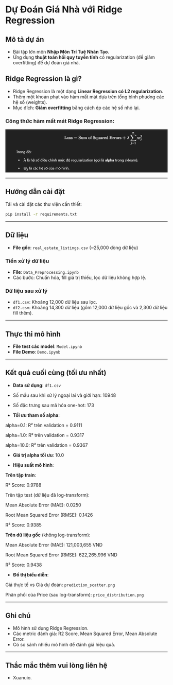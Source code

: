# Dự Đoán Giá Nhà với Ridge Regression

## Mô tả dự án
- Bài tập lớn môn **Nhập Môn Trí Tuệ Nhân Tạo**.
- Ứng dụng **thuật toán hồi quy tuyến tính** có regularization (để giảm overfitting) để dự đoán giá nhà.

## Ridge Regression là gì?
- Ridge Regression là một dạng **Linear Regression có L2 regularization**.
- Thêm một khoản phạt vào hàm mất mát dựa trên tổng bình phương các hệ số (weights).
- Mục đích: **Giảm overfitting** bằng cách ép các hệ số nhỏ lại.

### Công thức hàm mất mát Ridge Regression:

![alt text](image-1.png)

---

## Hướng dẫn cài đặt
Tải và cài đặt các thư viện cần thiết:

```bash
pip install -r requirements.txt
```

---

## Dữ liệu
- **File gốc**: `real_estate_listings.csv` (~25,000 dòng dữ liệu)

### Tiền xử lý dữ liệu
- **File**: `Data_Preprocessing.ipynb`
- Các bước: Chuẩn hóa, fill giá trị thiếu, lọc dữ liệu không hợp lệ.

### Dữ liệu sau xử lý
- `df1.csv`: Khoảng 12,000 dữ liệu sau lọc.
- `df2.csv`: Khoảng 14,300 dữ liệu (gồm 12,000 dữ liệu gốc và 2,300 dữ liệu fill thêm).

---

## Thực thi mô hình
- **File test các model**: `Model.ipynb`
- **File Demo**: `Demo.ipynb`

---

## Kết quả cuối cùng (tối ưu nhất)

- **Data sử dụng**: `df1.csv`

- Số mẫu sau khi xử lý ngoại lai và giới hạn: 10948

- Số đặc trưng sau mã hóa one-hot: 173

- **Tối ưu tham số alpha**:

alpha=0.1: R² trên validation = 0.9111

alpha=1.0: R² trên validation = 0.9317

alpha=10.0: R² trên validation = 0.9367

- **Giá trị alpha tối ưu**: 10.0

- **Hiệu suất mô hình**:

**Trên tập train**:

R² Score: 0.9788 

Trên tập test (dữ liệu đã log-transform):

Mean Absolute Error (MAE): 0.0250

Root Mean Squared Error (RMSE): 0.1426

R² Score: 0.9385

**Trên dữ liệu gốc** (không log-transform):

Mean Absolute Error (MAE): 121,003,655 VND

Root Mean Squared Error (RMSE): 622,265,996 VND

R² Score: 0.9438

- **Đồ thị biểu diễn**:

Giá thực tế vs Giá dự đoán: `prediction_scatter.png`

Phân phối của Price (sau log-transform): `price_distribution.png`

---

## Ghi chú
- Mô hình sử dụng Ridge Regression.
- Các metric đánh giá: R2 Score, Mean Squared Error, Mean Absolute Error.
- Có so sánh nhiều mô hình để đánh giá hiệu quả.

---

## Thắc mắc thêm vui lòng liên hệ 
- Xuanuio.
